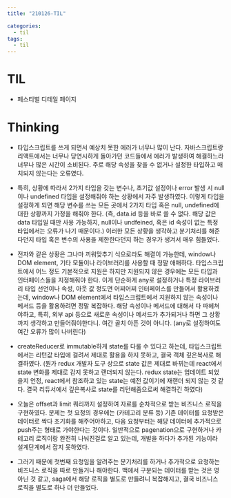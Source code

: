 ```yaml
---
title: "210126-TIL"

categories:
  - til
tags:
  - til
---
```


# TIL

- 페스티벌 디테일 페이지

# Thinking

- 타입스크립트를 쓰게 되면서 예상치 못한 에러가 너무나 많이 난다. 자바스크립트랑 리액트에서는 너무나 당연시하게 돌아가던 코드들에서 에러가 발생하여 해결하느라 너무나 많은 시간이 소비된다. 주로 해당 속성을 찾을 수 없거나 설정한 타입하고 매치되지 않는다는 오류였다.

- 특히, 상황에 따라서 2가지 타입을 갖는 변수나, 초기값 설정이나 error 발생 시 null이나 undefined 타입을 설정해줘야 하는 상황에서 자주 발생하였다. 이렇게 타입을 설정하게 되면 해당 변수를 쓰는 모든 곳에서 2가지 타입 혹은 null, undefined에 대한 상황까지 가정을 해줘야 한다. (즉, data.id 등을 바로 쓸 수 없다. 해당 값은 data 타입일 때만 사용 가능하지, null이나 undfeined, 혹은 id 속성이 없는 특정 타입에서는 오류가 나기 때문이다.) 이러한 모든 상황을 생각하고 분기처리를 해준다던지 타입 혹은 변수의 사용을 제한한다던지 하는 경우가 생겨서 매우 힘들었다.

- 전자와 같은 상황은 그나마 끼워맞추기 식으로라도 해결이 가능한데, window나 DOM element, 기타 모듈이나 라이브러리를 사용할 때 정말 애매하다. 타입스크립트에서 어느 정도 기본적으로 지원은 하지만 지원되지 않은 경우에는 모든 타입과 인터페이스들을 지정해줘야 한다. 이게 단순하게 any로 설정하거나 특정 라이브러리 타입 선언이나 속성, 아웃 값 정도면 어찌어찌 인터페이스를 만들어서 활용하겠는데, window나 DOM element에서 타입스크립트에서 지원하지 않는 속성이나 메서드 등을 활용하려면 정말 복잡하다. 해당 속성이나 메서드에 대해서 다 파헤쳐야하고, 특히, 외부 api 등으로 새로운 속성이나 메서드가 추가되거나 하면 그 상황까지 생각하고 만들어줘야한다니. 여간 골치 아픈 것이 아니다. (any로 설정하여도 여간 오류가 많이 나버린다)

- createReducer로 immutable하게 state를 다룰 수 있다고 하는데, 타입스크립트에서는 리턴값 타입에 걸려서 제대로 활용을 하지 못하고, 결국 객체 깊은복사로 해결하였다. (뭔가 redux 개발자 도구 상으로 state 값은 제대로 바뀌는데 react에서 state 변화를 제대로 감지 못하고 랜더되지 않는다. redux state는 업데이트 되었을지 언정, react에서 참조하고 있는 state는 예전 값이기에 재랜더 되지 않는 것 같다. 결국 리듀서에서 깊은복사로 state를 리턴해줌으로써 해결하긴 하였다)

- 오늘은 offset과 limit 쿼리까지 설정하여 자료를 순차적으로 받는 비즈니스 로직을 구현하였다. 문제는 첫 요청의 경우에는 (카테고리 분류 등) 기존 데이터를 요청받은 데이터로 싹다 초기화를 해주어야하고, 다음 요청부터는 해당 데이터에 추가적으로 push주는 형태로 가야한다는 것이다. 일반적으로 pagenation으로 구현하거나 카테고리 로직이랑 완전히 나눠진걸로 알고 있는데, 개발을 하다가 추가된 기능이라 설계단계에서 잡지 못하였다.

- 그러기 때문에 첫번째 요청임을 알려주는 분기처리를 하거나 추가적으로 요청하는 비즈니스 로직을 따로 만들거나 해야한다. 백에서 구분되는 데이터를 받는 것은 영 아닌 것 같고, saga에서 해당 로직을 별도로 만들려니 복잡해지고, 결국 비즈니스 로직을 별도로 하나 더 만들었다.

